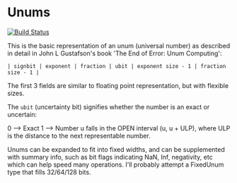 # Unums

[![Build Status](https://travis-ci.org/tbreloff/Unums.jl.svg?branch=master)](https://travis-ci.org/tbreloff/Unums.jl)


This is the basic representation of an unum (universal number) as described in detail in
John L Gustafson's book 'The End of Error: Unum Computing':

`| signbit | exponent | fraction | ubit | exponent size - 1 | fraction size - 1 |`

The first 3 fields are similar to floating point representation, but with flexible sizes.

The `ubit` (uncertainty bit) signifies whether the number is an exact or uncertain:

  0 --> Exact 
  1 --> Number u falls in the OPEN interval (u, u + ULP), where ULP is the distance to the next
        representable number.

Unums can be expanded to fit into fixed widths, and can be supplemented with summary info, such as
bit flags indicating NaN, Inf, negativity, etc which can help speed many operations.  I'll probably 
attempt a FixedUnum type that fills 32/64/128 bits.